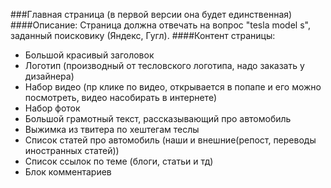###Главная страница
(в первой версии она будет единственная)
####Описание:
Страница должна отвечать на вопрос "tesla model s", заданный поисковику (Яндекс, Гугл).
####Контент страницы:
* Большой красивый заголовок
* Логотип (производный от тесловского логотипа, надо заказать у дизайнера)
* Набор видео (пр клике по видео, открывается в попапе и его можно посмотреть, видео насобирать в интернете)
* Набор фоток
* Большой грамотный текст, рассказывающий про автомобиль
* Выжимка из твитера по хештегам теслы
* Список статей про автомобиль (наши и внешние(репост, переводы иностранных статей))
* Список ссылок по теме (блоги, статьи и тд)
* Блок комментариев
